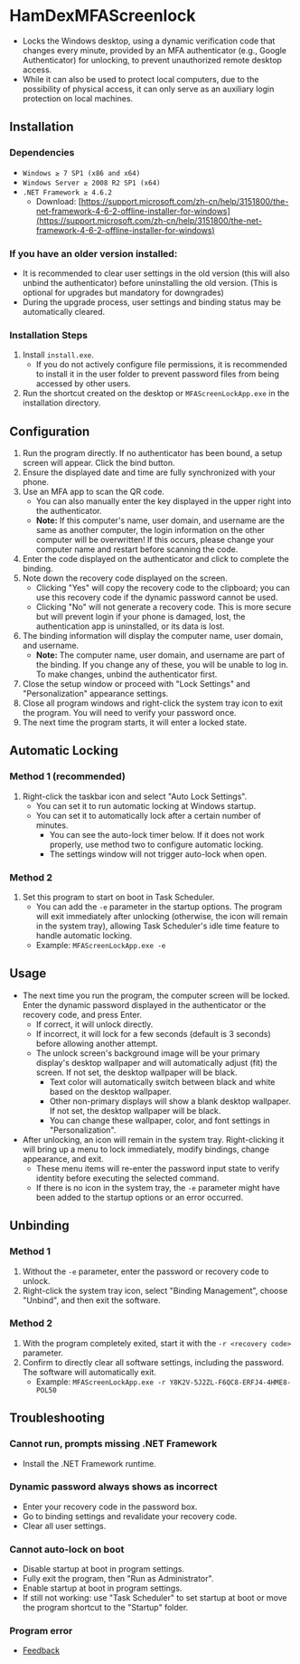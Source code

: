 # HamDexMFAScreenlock

- Locks the Windows desktop, using a dynamic verification code that changes every minute, provided by an MFA authenticator (e.g., Google Authenticator) for unlocking, to prevent unauthorized remote desktop access.
- While it can also be used to protect local computers, due to the possibility of physical access, it can only serve as an auxiliary login protection on local machines.

## Installation

### Dependencies
- `Windows ≥ 7 SP1 (x86 and x64)`
- `Windows Server ≥ 2008 R2 SP1 (x64)`
- `.NET Framework ≥ 4.6.2`
  - Download: [https://support.microsoft.com/zh-cn/help/3151800/the-net-framework-4-6-2-offline-installer-for-windows](https://support.microsoft.com/zh-cn/help/3151800/the-net-framework-4-6-2-offline-installer-for-windows)

### If you have an older version installed:
- It is recommended to clear user settings in the old version (this will also unbind the authenticator) before uninstalling the old version. (This is optional for upgrades but mandatory for downgrades)
- During the upgrade process, user settings and binding status may be automatically cleared.

### Installation Steps
1. Install `install.exe`.
   - If you do not actively configure file permissions, it is recommended to install it in the user folder to prevent password files from being accessed by other users.
2. Run the shortcut created on the desktop or `MFAScreenLockApp.exe` in the installation directory.

## Configuration

1. Run the program directly. If no authenticator has been bound, a setup screen will appear. Click the bind button.
2. Ensure the displayed date and time are fully synchronized with your phone.
3. Use an MFA app to scan the QR code.
   - You can also manually enter the key displayed in the upper right into the authenticator.
   - **Note:** If this computer's name, user domain, and username are the same as another computer, the login information on the other computer will be overwritten! If this occurs, please change your computer name and restart before scanning the code.
4. Enter the code displayed on the authenticator and click to complete the binding.
5. Note down the recovery code displayed on the screen.
   - Clicking "Yes" will copy the recovery code to the clipboard; you can use this recovery code if the dynamic password cannot be used.
   - Clicking "No" will not generate a recovery code. This is more secure but will prevent login if your phone is damaged, lost, the authentication app is uninstalled, or its data is lost.
6. The binding information will display the computer name, user domain, and username.
   - **Note:** The computer name, user domain, and username are part of the binding. If you change any of these, you will be unable to log in. To make changes, unbind the authenticator first.
7. Close the setup window or proceed with "Lock Settings" and "Personalization" appearance settings.
8. Close all program windows and right-click the system tray icon to exit the program. You will need to verify your password once.
9. The next time the program starts, it will enter a locked state.

## Automatic Locking

### Method 1 (recommended)
1. Right-click the taskbar icon and select "Auto Lock Settings".
   - You can set it to run automatic locking at Windows startup.
   - You can set it to automatically lock after a certain number of minutes.
     - You can see the auto-lock timer below. If it does not work properly, use method two to configure automatic locking.
     - The settings window will not trigger auto-lock when open.

### Method 2
1. Set this program to start on boot in Task Scheduler.
   - You can add the `-e` parameter in the startup options. The program will exit immediately after unlocking (otherwise, the icon will remain in the system tray), allowing Task Scheduler's idle time feature to handle automatic locking.
   - Example: `MFAScreenLockApp.exe -e`

## Usage

- The next time you run the program, the computer screen will be locked. Enter the dynamic password displayed in the authenticator or the recovery code, and press Enter.
  - If correct, it will unlock directly.
  - If incorrect, it will lock for a few seconds (default is 3 seconds) before allowing another attempt.
  - The unlock screen's background image will be your primary display's desktop wallpaper and will automatically adjust (fit) the screen. If not set, the desktop wallpaper will be black.
    - Text color will automatically switch between black and white based on the desktop wallpaper.
    - Other non-primary displays will show a blank desktop wallpaper. If not set, the desktop wallpaper will be black.
    - You can change these wallpaper, color, and font settings in "Personalization".
- After unlocking, an icon will remain in the system tray. Right-clicking it will bring up a menu to lock immediately, modify bindings, change appearance, and exit.
  - These menu items will re-enter the password input state to verify identity before executing the selected command.
  - If there is no icon in the system tray, the `-e` parameter might have been added to the startup options or an error occurred.

## Unbinding

### Method 1
1. Without the `-e` parameter, enter the password or recovery code to unlock.
2. Right-click the system tray icon, select "Binding Management", choose "Unbind", and then exit the software.

### Method 2
1. With the program completely exited, start it with the `-r <recovery code>` parameter.
2. Confirm to directly clear all software settings, including the password. The software will automatically exit.
   - Example: `MFAScreenLockApp.exe -r Y8K2V-5J2ZL-F6QC8-ERFJ4-4HME8-POL50`

## Troubleshooting

### Cannot run, prompts missing .NET Framework
- Install the .NET Framework runtime.

### Dynamic password always shows as incorrect
- Enter your recovery code in the password box.
- Go to binding settings and revalidate your recovery code.
- Clear all user settings.

### Cannot auto-lock on boot
- Disable startup at boot in program settings.
- Fully exit the program, then "Run as Administrator".
- Enable startup at boot in program settings.
- If still not working: use "Task Scheduler" to set startup at boot or move the program shortcut to the "Startup" folder.

### Program error
- [Feedback](issues)

